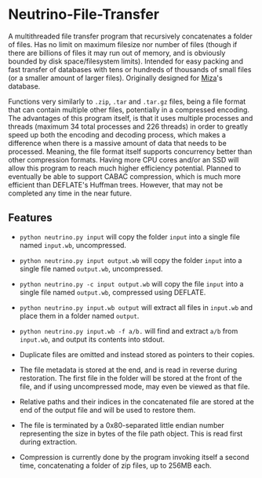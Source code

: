 # Neutrino-File-Transfer
A multithreaded file transfer program that recursively concatenates a folder of files.
Has no limit on maximum filesize nor number of files (though if there are billions of files it may run out of memory, and is obviously bounded by disk space/filesystem limits).
Intended for easy packing and fast transfer of databases with tens or hundreds of thousands of small files (or a smaller amount of larger files).
Originally designed for [Miza](https://github.com/thomas-xin/Miza)'s database.

Functions very similarly to `.zip`, `.tar` and `.tar.gz` files, being a file format that can contain multiple other files, potentially in a compressed encoding.
The advantages of this program itself, is that it uses multiple processes and threads (maximum 34 total processes and 226 threads) in order to greatly speed up both the encoding and decoding process, which makes a difference when there is a massive amount of data that needs to be processed.
Meaning, the file format itself supports concurrency better than other compression formats.
Having more CPU cores and/or an SSD will allow this program to reach much higher efficiency potential.
Planned to eventually be able to support CABAC compression, which is much more efficient than DEFLATE's Huffman trees.
However, that may not be completed any time in the near future.
## Features
- `python neutrino.py input` will copy the folder `input` into a single file named `input.wb`, uncompressed.
- `python neutrino.py input output.wb` will copy the folder `input` into a single file named `output.wb`, uncompressed.
- `python neutrino.py -c input output.wb` will copy the file `input` into a single file named `output.wb`, compressed using DEFLATE.
- `python neutrino.py input.wb output` will extract all files in `input.wb` and place them in a folder named `output`.
- `python neutrino.py input.wb -f a/b.` will find and extract `a/b` from `input.wb`, and output its contents into stdout.


- Duplicate files are omitted and instead stored as pointers to their copies.
- The file metadata is stored at the end, and is read in reverse during restoration.
The first file in the folder will be stored at the front of the file, and if using uncompressed mode, may even be viewed as that file.
- Relative paths and their indices in the concatenated file are stored at the end of the output file and will be used to restore them.
- The file is terminated by a 0x80-separated little endian number representing the size in bytes of the file path object. This is read first during extraction.
- Compression is currently done by the program invoking itself a second time, concatenating a folder of zip files, up to 256MB each.
